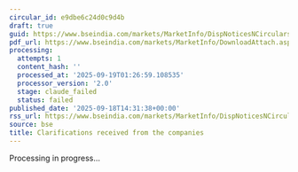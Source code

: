 ```yaml
---
circular_id: e9dbe6c24d0c9d4b
draft: true
guid: https://www.bseindia.com/markets/MarketInfo/DispNoticesNCirculars.aspx?Noticeid={F03A1962-A50A-4CCC-B877-B2B0061DBD14}&noticeno=20250918-57&dt=09/18/2025&icount=57&totcount=63&flag=0
pdf_url: https://www.bseindia.com/markets/MarketInfo/DownloadAttach.aspx?id=20250918-57&attachedId=c33b6391-1e7f-470c-b872-d67a1a55cbce
processing:
  attempts: 1
  content_hash: ''
  processed_at: '2025-09-19T01:26:59.108535'
  processor_version: '2.0'
  stage: claude_failed
  status: failed
published_date: '2025-09-18T14:31:38+00:00'
rss_url: https://www.bseindia.com/markets/MarketInfo/DispNoticesNCirculars.aspx?Noticeid={F03A1962-A50A-4CCC-B877-B2B0061DBD14}&noticeno=20250918-57&dt=09/18/2025&icount=57&totcount=63&flag=0
source: bse
title: Clarifications received from the companies
---
```


Processing in progress...